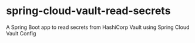 # spring-cloud-vault-read-secrets
A Spring Boot app to read secrets from HashiCorp Vault using Spring Cloud Vault Config
